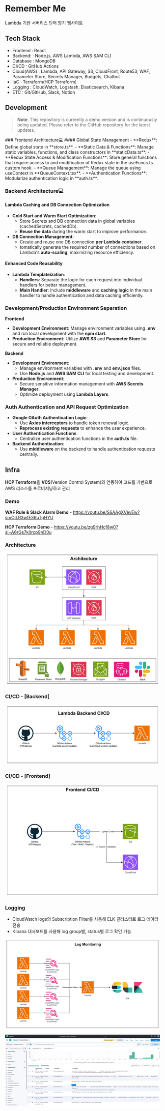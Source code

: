 # Remember Me

Lambda 기반 서버리스 단어 암기 웹사이트

## Tech Stack

- Frontend   : React
- Backend:   : Node.js, AWS Lambda, AWS SAM CLI
- Database   : MongoDB
- CI/CD      : GitHub Actions
- Cloud(AWS) : Lambda, API Gateway, S3, CloudFront, Route53, WAF, Parameter Store, Secrets Manager, Budgets, Chatbot
- IaC        : Terraform(HCP Terraform)
- Logging    : CloudWatch, Logstash, Elasticsearch, Kibana
- ETC        : Git/GitHub, Slack, Notion

## Development

> **Note**: This repository is currently a demo version and is continuously being updated. Please refer to the GitHub repository for the latest updates.

  
</div>
### Frontend Architecture💻
#### Global State Management
- **Redux**: Define global state in **store.ts**.
- **Static Data & Functions**: Manage static variables, functions, and class constructors in **staticData.ts**.
- **Redux State Access & Modification Functions**: Store general functions that require access to and modification of Redux state in the useFuncs.ts custom hook.
- **Queue Management**: Manage the queue using useContext in **QueueContext.tsx**.
- **Authentication Functions**: Modularize authentication logic in **auth.ts**.

### Backend Architecture💻
#### Lambda Caching and DB Connection Optimization
- **Cold Start and Warm Start Optimization**:
  - Store Secrets and DB connection data in global variables (cachedSecrets, cachedDb).
  - **Reuse the data** during the warm start to improve performance.
- **DB Connection Management**:
  - Create and reuse one DB connection **per Lambda container**.
  - tomatically generate the required number of connections based on Lambda's **auto-scaling**, maximizing resource efficiency.
#### Enhanced Code Reusability
- **Lambda Templateization**:
  - **Handlers**: Separate the logic for each request into individual handlers for better management.
  - **Main Handler**: Include **middleware** and **caching logic** in the main handler to handle authentication and data caching efficiently.

### Development/Production Environment Separation
**Frontend**
- **Development Environment**: Manage environment variables using **.env** and run local development with the **npm start**.
- **Production Environment**: Utilize **AWS S3** and **Parameter Store** for secure and reliable deployment.

**Backend**
- **Development Environment**:
  - Manage environment variables with **.env** and **env.json** files.
  - Use **Node.js** and **AWS SAM CLI** for local testing and development.
- **Production Environment**:
  - Secure sensitive information management with **AWS Secrets Manager**.
  - Optimize deployment using **Lambda Layers**.
 
### Auth Authentication and API Request Optimization
- **Google OAuth Authentication Logic**:
  - Use **Axios interceptors** to handle token renewal logic.
  - **Reprocess existing requests** to enhance the user experience.
- **User Authentication Functions**:
  - Centralize user authentication functions in the **auth.ts** file.
- **Backend Authentication**:
  - Use **middleware** on the backend to handle authentication requests centrally.




## Infra

**HCP Terraform**을 **VCS**(Version Control System)와 연동하여 코드를 기반으로 AWS 리소스를 프로비저닝하고 관리

### Demo

**WAF Rule & Slack Alarm Demo** - <https://youtu.be/S6AAgXVevEw?si=OiLR3wfE36uTpHYU>

**HCP Terraform Demo** - <https://youtu.be/zg9rhHcf8w0?si=A6rGs7k0rcp9nD0u>

### Architecture

![Architecture](/assets/img/architecture.png)

### CI/CD - [Backend]

![Backend CI/CD](/assets/img/backend_ci_cd.png)

### CI/CD - [Frontend]

![Frontend CI/CD](/assets/img/frontend_ci_cd.png)

### Logging

- CloudWatch logs의 Subscription Filter를 사용해 ELK 클러스터로 로그 데이터 전송
- Kibana 대시보드를 사용해 log group별, status별 로그 확인 가능

![Logging Workflow](/assets/img/log_monitoring.png)

![Kibana Dashboard](/assets/img/kibana_dashboard.png)
